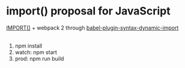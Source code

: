 # import() proposal for JavaScript
<a href="https://github.com/tc39/proposal-dynamic-import">IMPORT()</a> + webpack 2 through <a href="https://www.npmjs.com/package/babel-plugin-syntax-dynamic-import">babel-plugin-syntax-dynamic-import</a>
<br><br>

1) npm install<br>
2) watch: npm start<br>
3) prod: npm run build<br>
